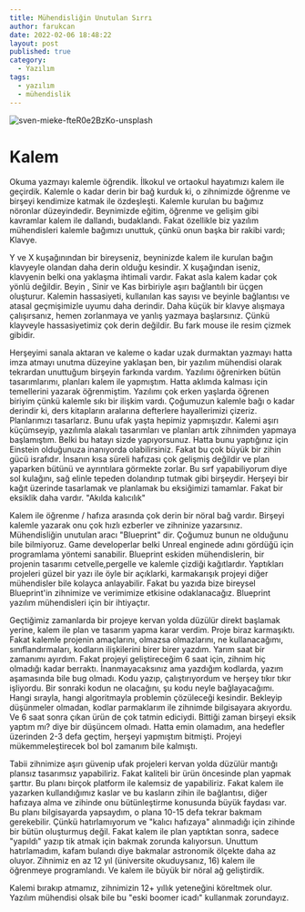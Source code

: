 ```yaml
---
title: Mühendisliğin Unutulan Sırrı
author: farukcan
date: 2022-02-06 18:48:22
layout: post
published: true
category:
  - Yazılım
tags:
  - yazılım
  - mühendislik
---
```


![sven-mieke-fteR0e2BzKo-unsplash](https://user-images.githubusercontent.com/11321842/152691275-ce9835b3-a68c-4322-974e-d66077b00ed2.jpg)

# Kalem

Okuma yazmayı kalemle öğrendik. İlkokul ve ortaokul hayatımızı kalem ile geçirdik. Kalemle o kadar derin bir bağ kurduk ki, o zihnimizde öğrenme ve birşeyi kendimize katmak ile özdeşleşti.
Kalemle kurulan bu bağımız nöronlar düzeyindedir. Beynimizde eğitim, öğrenme ve gelişim gibi kavramlar kalem ile dallandı, budaklandı.
Fakat özellikle biz yazılım mühendisleri kalemle bağımızı unuttuk, çünkü onun başka bir rakibi vardı; Klavye.

Y ve X kuşağınından bir bireyseniz, beyninizde kalem ile kurulan bağın klavyeyle olandan daha derin olduğu kesindir. X kuşağından iseniz, klavyenin belki ona yaklaşma ihtimali vardır.
Fakat asla kalem kadar çok yönlü değildir.
Beyin , Sinir ve Kas birbiriyle aşırı bağlantılı bir üçgen oluşturur.
Kalemin hassasiyeti, kullanılan kas sayısı ve beyinle bağlantısı ve atasal geçmişimizle uyumu daha derindir. 
Daha küçük bir klavye alışmaya çalışırsanız, hemen zorlanmaya ve yanlış yazmaya başlarsınız. Çünkü klayveyle hassasiyetimiz çok derin değildir.
Bu fark mouse ile resim çizmek gibidir.

Herşeyimi sanala aktaran ve kaleme o kadar uzak durmaktan yazmayı hatta imza atmayı unutma düzeyine yaklaşan ben, bir yazılım mühendisi olarak tekrardan unuttuğum birşeyin farkında vardım.
Yazılımı öğrenirken bütün tasarımlarımı, planları kalem ile yapmıştım. Hatta aklımda kalması için temellerini yazarak öğrenmiştim. Yazılımı çok erken yaşlarda öğrenen biriyim çünkü kalemle sıkı bir ilişkim vardı. 
Çoğumuzun kalemle bağı o kadar derindir ki, ders kitapların aralarına defterlere hayallerimizi çizeriz. Planlarımızı tasarlarız. Bunu ufak yaşta hepimiz yapmışızdır. 
Kalemi aşırı küçümseyip, yazılımla alakalı tasarımları ve planları artık zihnimden yapmaya başlamıştım. Belki bu hatayı sizde yapıyorsunuz. Hatta bunu yaptığınız için Einstein olduğunuza inanıyorda olabilirsiniz. Fakat bu çok büyük bir zihin gücü israfıdır. 
İnsanın kısa süreli hafızası çok gelişmiş değildir ve plan yaparken bütünü ve ayrıntılara görmekte zorlar. Bu sırf yapabiliyorum diye sol kulağını, sağ elinle tepeden dolandırıp tutmak gibi birşeydir.
Herşeyi bir kağıt üzerinde tasarlamak ve planlamak bu eksiğimizi tamamlar.
Fakat bir eksiklik daha vardır. "Akılda kalıcılık"

Kalem ile öğrenme / hafıza arasında çok derin bir nöral bağ vardır. Birşeyi kalemle yazarak onu çok hızlı ezberler ve zihninize yazarsınız.
Mühendisliğin unutulan aracı "Blueprint" dir. Çoğumuz bunun ne olduğunu bile bilmiyoruz. Game developerlar belki Unreal enginede adını gördüğü için programlama yöntemi sanabilir. 
Blueprint eskiden mühendislerin, bir projenin tasarımı cetvelle,pergelle ve kalemle çizdiği kağıtlardır. Yaptıkları projeleri güzel bir yazı ile öyle bir açıklarki, karmakarışık projeyi diğer mühendisler bile kolayca anlayabilir.
Fakat bu yazıda bize bireysel Blueprint'in zihnimize ve verimimize etkisine odaklanacağız.
Blueprint yazılım mühendisleri için bir ihtiyaçtır. 

Geçtiğimiz zamanlarda bir projeye kervan yolda düzülür direkt başlamak yerine, kalem ile plan ve tasarım yapma karar verdim.
Proje biraz karmaşıktı. Fakat kalemle projenin amaçlarını, olmazsa olmazlarını, ne kullanacağımı, sınıflandırmaları, kodların ilişkilerini birer birer yazdım.
Yarım saat bir zamanımı ayırdım. Fakat projeyi geliştireceğim 6 saat için, zihnim hiç olmadığı kadar berraktı. İnanmayacaksınız ama yazdığım kodlarda, yazım aşamasında bile bug olmadı.
Kodu yazıp, çalıştırıyordum ve herşey tıkır tıkır işliyordu. Bir sonraki kodun ne olacağını, şu kodu neyle bağlayacağımı. Hangi sırayla, hangi algoritmayla problemin çözüleceği kesindir.
Bekleyip düşünmeler olmadan, kodlar parmaklarım ile zihnimde bilgisayara akıyordu. Ve 6 saat sonra çıkan ürün de çok tatmin ediciydi. Bittiği zaman birşeyi eksik yaptım mı? diye bir düşüncem olmadı.
Hatta emin olamadım, ana hedefler üzerinden 2-3 defa geçtim, herşeyi yapmıştım bitmişti. Projeyi mükemmeleştirecek bol bol zamanım bile kalmıştı.

Tabii zihnimize aşırı güvenip ufak projeleri kervan yolda düzülür mantığı plansız tasarımsız yapabiliriz. Fakat kaliteli bir ürün öncesinde plan yapmak şarttır.
Bu planı birçok platform ile kalemsiz de yapabiliriz. Fakat kalem ile yazarken kullandığımız kaslar ve bu kasların zihin ile bağlantısı, diğer hafızaya alma ve zihinde onu bütünleştirme konusunda büyük faydası var.
Bu planı bilgisayarda yapsaydım, o plana 10-15 defa tekrar bakmam gerekebilir. Çünkü hatırlamıyorum ve "kalıcı hafızaya" alınmadığı için zihinde bir bütün oluşturmuş değil.
Fakat kalem ile plan yaptıktan sonra, sadece "yapıldı" yazıp tik atmak için bakmak zorunda kalıyorsun. Unuttum hatırlamadım, kafam bulandı diye bakmalar astronomik ölçekte daha az oluyor.
Zihnimiz en az 12 yıl (üniversite okuduysanız, 16) kalem ile öğrenmeye programlandı. Ve kalem ile büyük bir nöral ağ geliştirdik.

Kalemi bırakıp atmamız, zihnimizin 12+ yıllık yeteneğini köreltmek olur. Yazılım mühendisi olsak bile bu "eski boomer icadı" kullanmak zorundayız.

